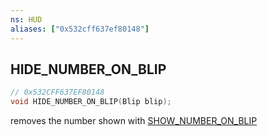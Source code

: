 ```yaml
---
ns: HUD
aliases: ["0x532cff637ef80148"]
---
```

## HIDE_NUMBER_ON_BLIP

```c
// 0x532CFF637EF80148
void HIDE_NUMBER_ON_BLIP(Blip blip);
```

removes the number shown with [SHOW_NUMBER_ON_BLIP](#_0xA3C0B359DCB848B6)

